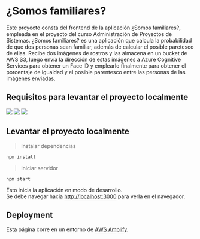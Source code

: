 # ¿Somos familiares?

Este proyecto consta del frontend de la aplicación ¿Somos familiares?, empleada en el proyecto del curso Administración de Proyectos de Sistemas. ¿Somos familiares? es una aplicación que calcula la probabilidad de que dos personas sean familiar, además de calcular el posible paretesco de ellas. Recibe dos imágenes de rostros y las almacena en un bucket de AWS S3, luego envía la dirección de estas imágenes a Azure Cognitive Services para obtener un Face ID y emplearlo finalmente para obtener el porcentaje de igualdad y el posible parentesco entre las personas de las imágenes enviadas.

## Requisitos para levantar el proyecto localmente

<img src="https://img.shields.io/badge/%2B14.18.1-Node.js-green" /> <img src="https://img.shields.io/badge/%2B17.0.2-React.js-33caff" /> <img src="https://img.shields.io/badge/%2Br134-Three.js-black" />

## Levantar el proyecto localmente

>Instalar dependencias
```
npm install  
```
>Iniciar servidor
```
npm start  
```

Esto inicia la aplicación en modo de desarrollo.\
Se debe navegar hacia [http://localhost:3000](http://localhost:3000) para verla en el navegador.

## Deployment

Esta página corre en un entorno de [AWS Amplify](https://master.dajdzxaodznkg.amplifyapp.com/).
